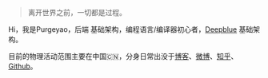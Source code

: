 > 离开世界之前，一切都是过程。

Hi，我是Purgeyao，后端 基础架构，编程语言/编译器初心者，[Deepblue](https://www.deepblueai.com/) 基础架构。

目前的物理活动范围主要在中国🇨🇳，分身日常出没于[博客](https://purgeyao.github.io/)、[微博](https://weibo.com/273115594)、[知乎](https://www.zhihu.com/people/xiao-nuo-nuo-72-86/posts)、[Github](https://github.com/purgeyao)。